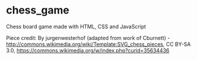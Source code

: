 # chess_game
Chess board game made with HTML, CSS and JavaScript

Piece credit: By jurgenwesterhof (adapted from work of Cburnett) - http://commons.wikimedia.org/wiki/Template:SVG_chess_pieces,
CC BY-SA 3.0, https://commons.wikimedia.org/w/index.php?curid=35634436
